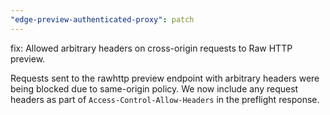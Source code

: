 ```yaml
---
"edge-preview-authenticated-proxy": patch
---
```


fix: Allowed arbitrary headers on cross-origin requests to Raw HTTP preview.

Requests sent to the rawhttp preview endpoint with arbitrary headers were being blocked due to same-origin policy.
We now include any request headers as part of `Access-Control-Allow-Headers` in the preflight response.
